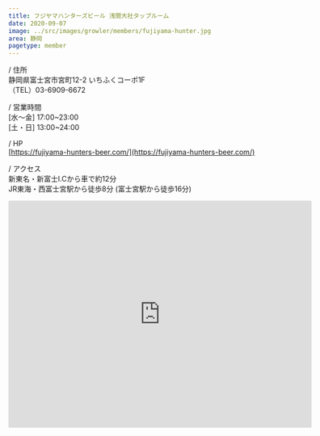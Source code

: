```yaml
---
title: フジヤマハンターズビール 浅間大社タップルーム
date: 2020-09-07
image: ../src/images/growler/members/fujiyama-hunter.jpg
area: 静岡
pagetype: member
---
```


/ 住所<br>
静岡県富士宮市宮町12-2 いちふくコーポ1F<br>
（TEL）03-6909-6672

/ 営業時間<br>
[水～金] 17:00~23:00<br>
[土・日] 13:00~24:00


/ HP<br>
[https://fujiyama-hunters-beer.com/](https://fujiyama-hunters-beer.com/)

/ アクセス<br>
新東名・新富士I.Cから車で約12分<br>
JR東海・西富士宮駅から徒歩8分 (富士宮駅から徒歩16分)


<iframe src="https://www.google.com/maps/embed?pb=!1m14!1m8!1m3!1d26073.53349786667!2d138.608698!3d35.226598!3m2!1i1024!2i768!4f13.1!3m3!1m2!1s0x0%3A0xfcbb55d5f6584fbc!2z44OV44K444Ok44Oe44OP44Oz44K_44O844K644OT44O844Or5rWF6ZaT5aSn56S-44K_44OD44OX44Or44O844OgIChGdWppeWFtYSBodW50ZXIncyBCZWVyIFRhcCBSb29tKQ!5e0!3m2!1sja!2sus!4v1599539720708!5m2!1sja!2sus" width="600" height="450" frameborder="0" style="border:0;" allowfullscreen="" aria-hidden="false" tabindex="0"></iframe>